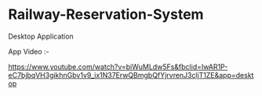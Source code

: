 # Railway-Reservation-System
Desktop Application

App Video :-

https://www.youtube.com/watch?v=biWuMLdw5Fs&fbclid=IwAR1P-eC7bjbqVH3gikhnGbv1v9_ix1N37ErwQBmgbQfYjrvrenJ3cljT1ZE&app=desktop
